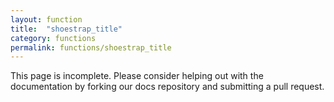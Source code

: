 ```yaml
---
layout: function
title:  "shoestrap_title"
category: functions
permalink: functions/shoestrap_title
---
```


This page is incomplete. Please consider helping out with the documentation by forking our docs repository and submitting a pull request.